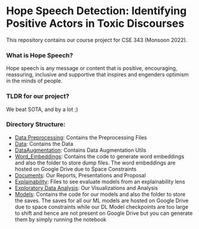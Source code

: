 # Hope Speech Detection: Identifying Positive Actors in Toxic Discourses 

This repository contains our course project for CSE 343 (Monsoon 2022).

### What is Hope Speech?

Hope speech is any message or content that is positive, encouraging, reassuring, inclusive and supportive that inspires and engenders optimism in the minds of people.

### TLDR for our project?

We beat SOTA, and by a lot ;)
### Directory Structure:

- [Data Preprocessing](https://github.com/aflah02/Hope_Speech_Detection/tree/main/Data%20Preprocessing): Contains the Preprocessing Files
- [Data](https://github.com/aflah02/Hope_Speech_Detection/tree/main/Data): Contains the Data
- [DataAugmentation](https://github.com/aflah02/Hope_Speech_Detection/tree/main/DataAugmentation): Contains Data Augmentation Utils
- [Word_Embeddings](https://github.com/aflah02/Hope_Speech_Detection/tree/main/Word_Embeddings): Contains the code to generate word embeddings and also the folder to store dump files. The word embeddings are hosted on Google Drive due to Space Constraints
- [Documents](https://github.com/aflah02/Hope_Speech_Detection/tree/main/Documents): Our Reports, Presentations and Proposal
- [Explainability](https://github.com/aflah02/Hope_Speech_Detection/tree/main/Explainability): Files to see evaluate models from an explainability lens
- [Exploratory Data Analysis](https://github.com/aflah02/Hope_Speech_Detection/tree/main/Exploratory%20Data%20Analysis): Our Visualizations and Analysis
- [Models](https://github.com/aflah02/Hope_Speech_Detection/tree/main/Models): Contains the code for our models and also the folder to store the saves. The saves for all our ML models are hosted on Google Drive due to space constraints while our DL Model checkpoints are too large to shift and hence are not present on Google Drive but you can generate them by simply running the notebook


